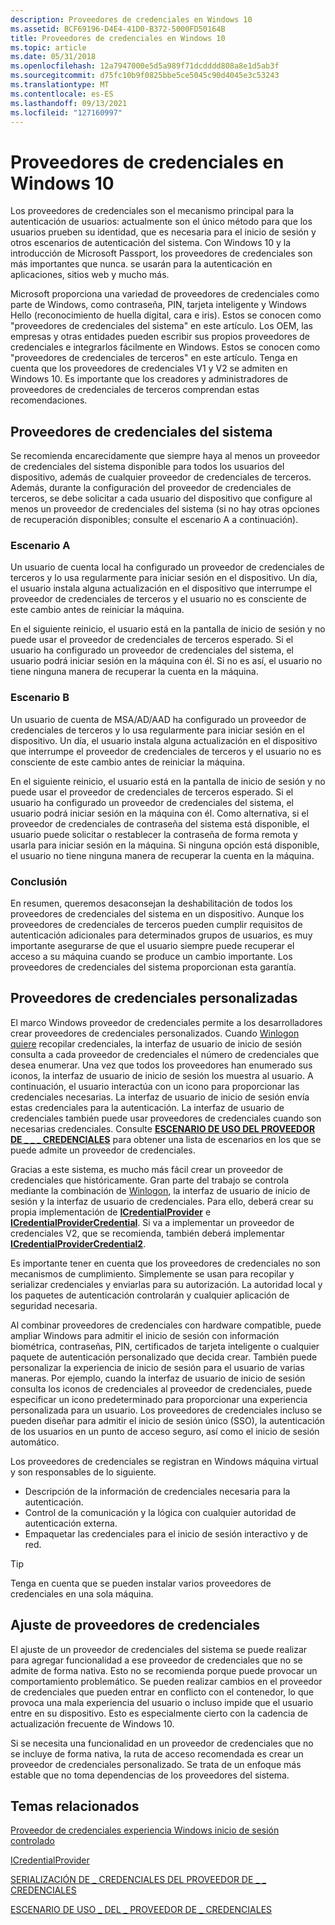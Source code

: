 ```yaml
---
description: Proveedores de credenciales en Windows 10
ms.assetid: BCF69196-D4E4-41D0-B372-5000FD50164B
title: Proveedores de credenciales en Windows 10
ms.topic: article
ms.date: 05/31/2018
ms.openlocfilehash: 12a7947000e5d5a989f71dcdddd808a8e1d5ab3f
ms.sourcegitcommit: d75fc10b9f0825bbe5ce5045c90d4045e3c53243
ms.translationtype: MT
ms.contentlocale: es-ES
ms.lasthandoff: 09/13/2021
ms.locfileid: "127160997"
---
```

# <a name="credential-providers-in-windows-10"></a>Proveedores de credenciales en Windows 10

Los proveedores de credenciales son el mecanismo principal para la autenticación de usuarios: actualmente son el único método para que los usuarios prueben su identidad, que es necesaria para el inicio de sesión y otros escenarios de autenticación del sistema. Con Windows 10 y la introducción de Microsoft Passport, los proveedores de credenciales son más importantes que nunca. se usarán para la autenticación en aplicaciones, sitios web y mucho más.

Microsoft proporciona una variedad de proveedores de credenciales como parte de Windows, como contraseña, PIN, tarjeta inteligente y Windows Hello (reconocimiento de huella digital, cara e iris). Estos se conocen como "proveedores de credenciales del sistema" en este artículo. Los OEM, las empresas y otras entidades pueden escribir sus propios proveedores de credenciales e integrarlos fácilmente en Windows. Estos se conocen como "proveedores de credenciales de terceros" en este artículo. Tenga en cuenta que los proveedores de credenciales V1 y V2 se admiten en Windows 10. Es importante que los creadores y administradores de proveedores de credenciales de terceros comprendan estas recomendaciones.

## <a name="system-credential-providers"></a>Proveedores de credenciales del sistema

Se recomienda encarecidamente que siempre haya al menos un proveedor de credenciales del sistema disponible para todos los usuarios del dispositivo, además de cualquier proveedor de credenciales de terceros. Además, durante la configuración del proveedor de credenciales de terceros, se debe solicitar a cada usuario del dispositivo que configure al menos un proveedor de credenciales del sistema (si no hay otras opciones de recuperación disponibles; consulte el escenario A a continuación).

### <a name="scenario-a"></a>Escenario A

Un usuario de cuenta local ha configurado un proveedor de credenciales de terceros y lo usa regularmente para iniciar sesión en el dispositivo. Un día, el usuario instala alguna actualización en el dispositivo que interrumpe el proveedor de credenciales de terceros y el usuario no es consciente de este cambio antes de reiniciar la máquina.

En el siguiente reinicio, el usuario está en la pantalla de inicio de sesión y no puede usar el proveedor de credenciales de terceros esperado. Si el usuario ha configurado un proveedor de credenciales del sistema, el usuario podrá iniciar sesión en la máquina con él. Si no es así, el usuario no tiene ninguna manera de recuperar la cuenta en la máquina.

### <a name="scenario-b"></a>Escenario B

Un usuario de cuenta de MSA/AD/AAD ha configurado un proveedor de credenciales de terceros y lo usa regularmente para iniciar sesión en el dispositivo. Un día, el usuario instala alguna actualización en el dispositivo que interrumpe el proveedor de credenciales de terceros y el usuario no es consciente de este cambio antes de reiniciar la máquina.

En el siguiente reinicio, el usuario está en la pantalla de inicio de sesión y no puede usar el proveedor de credenciales de terceros esperado. Si el usuario ha configurado un proveedor de credenciales del sistema, el usuario podrá iniciar sesión en la máquina con él. Como alternativa, si el proveedor de credenciales de contraseña del sistema está disponible, el usuario puede solicitar o restablecer la contraseña de forma remota y usarla para iniciar sesión en la máquina. Si ninguna opción está disponible, el usuario no tiene ninguna manera de recuperar la cuenta en la máquina.

### <a name="conclusion"></a>Conclusión

En resumen, queremos desaconsejan la deshabilitación de todos los proveedores de credenciales del sistema en un dispositivo. Aunque los proveedores de credenciales de terceros pueden cumplir requisitos de autenticación adicionales para determinados grupos de usuarios, es muy importante asegurarse de que el usuario siempre puede recuperar el acceso a su máquina cuando se produce un cambio importante. Los proveedores de credenciales del sistema proporcionan esta garantía.

## <a name="custom-credential-providers"></a>Proveedores de credenciales personalizadas

El marco Windows proveedor de credenciales permite a los desarrolladores crear proveedores de credenciales personalizados. Cuando [Winlogon quiere](winlogon.md) recopilar credenciales, la interfaz de usuario de inicio de sesión consulta a cada proveedor de credenciales el número de credenciales que desea enumerar. Una vez que todos los proveedores han enumerado sus iconos, la interfaz de usuario de inicio de sesión los muestra al usuario. A continuación, el usuario interactúa con un icono para proporcionar las credenciales necesarias. La interfaz de usuario de inicio de sesión envía estas credenciales para la autenticación. La interfaz de usuario de credenciales también puede usar proveedores de credenciales cuando son necesarias credenciales. Consulte [**ESCENARIO DE USO DEL PROVEEDOR DE \_ \_ \_ CREDENCIALES**](/windows/desktop/api/credentialprovider/ne-credentialprovider-credential_provider_usage_scenario) para obtener una lista de escenarios en los que se puede admite un proveedor de credenciales.

Gracias a este sistema, es mucho más fácil crear un proveedor de credenciales que históricamente. Gran parte del trabajo se controla mediante la combinación de [Winlogon](winlogon.md), la interfaz de usuario de inicio de sesión y la interfaz de usuario de credenciales. Para ello, deberá crear su propia implementación de [**ICredentialProvider**](/windows/desktop/api/credentialprovider/nn-credentialprovider-icredentialprovider) e [**ICredentialProviderCredential**](/windows/desktop/api/credentialprovider/nn-credentialprovider-icredentialprovidercredential). Si va a implementar un proveedor de credenciales V2, que se recomienda, también deberá implementar [**ICredentialProviderCredential2**](/windows/desktop/api/credentialprovider/nn-credentialprovider-icredentialprovidercredential2).

Es importante tener en cuenta que los proveedores de credenciales no son mecanismos de cumplimiento. Simplemente se usan para recopilar y serializar credenciales y enviarlas para su autorización. La autoridad local y los paquetes de autenticación controlarán y cualquier aplicación de seguridad necesaria.

Al combinar proveedores de credenciales con hardware compatible, puede ampliar Windows para admitir el inicio de sesión con información biométrica, contraseñas, PIN, certificados de tarjeta inteligente o cualquier paquete de autenticación personalizado que decida crear. También puede personalizar la experiencia de inicio de sesión para el usuario de varias maneras. Por ejemplo, cuando la interfaz de usuario de inicio de sesión consulta los iconos de credenciales al proveedor de credenciales, puede especificar un icono predeterminado para proporcionar una experiencia personalizada para un usuario. Los proveedores de credenciales incluso se pueden diseñar para admitir el inicio de sesión único (SSO), la autenticación de los usuarios en un punto de acceso seguro, así como el inicio de sesión automático.

Los proveedores de credenciales se registran en Windows máquina virtual y son responsables de lo siguiente.

-   Descripción de la información de credenciales necesaria para la autenticación.
-   Control de la comunicación y la lógica con cualquier autoridad de autenticación externa.
-   Empaquetar las credenciales para el inicio de sesión interactivo y de red.

> [!TIP]
>
> Tenga en cuenta que se pueden instalar varios proveedores de credenciales en una sola máquina.

## <a name="wrapping-credential-providers"></a>Ajuste de proveedores de credenciales

El ajuste de un proveedor de credenciales del sistema se puede realizar para agregar funcionalidad a ese proveedor de credenciales que no se admite de forma nativa. Esto no se recomienda porque puede provocar un comportamiento problemático. Se pueden realizar cambios en el proveedor de credenciales que pueden entrar en conflicto con el contenedor, lo que provoca una mala experiencia del usuario o incluso impide que el usuario entre en su dispositivo. Esto es especialmente cierto con la cadencia de actualización frecuente de Windows 10.

Si se necesita una funcionalidad en un proveedor de credenciales que no se incluye de forma nativa, la ruta de acceso recomendada es crear un proveedor de credenciales personalizado. Se trata de un enfoque más estable que no toma dependencias de los proveedores del sistema.

## <a name="related-topics"></a>Temas relacionados

<dl> <dt>

[Proveedor de credenciales experiencia Windows inicio de sesión controlado](https://go.microsoft.com/fwlink/?LinkId=717287)
</dt> <dt>

[ICredentialProvider](/windows/desktop/api/credentialprovider/nn-credentialprovider-icredentialprovider)
</dt> <dt>

[SERIALIZACIÓN DE \_ CREDENCIALES DEL PROVEEDOR DE \_ \_ CREDENCIALES](/windows/desktop/api/credentialprovider/ns-credentialprovider-credential_provider_credential_serialization)
</dt> <dt>

[ESCENARIO DE USO \_ DEL \_ PROVEEDOR DE \_ CREDENCIALES](/windows/desktop/api/credentialprovider/ne-credentialprovider-credential_provider_usage_scenario)
</dt> </dl>

 

 

